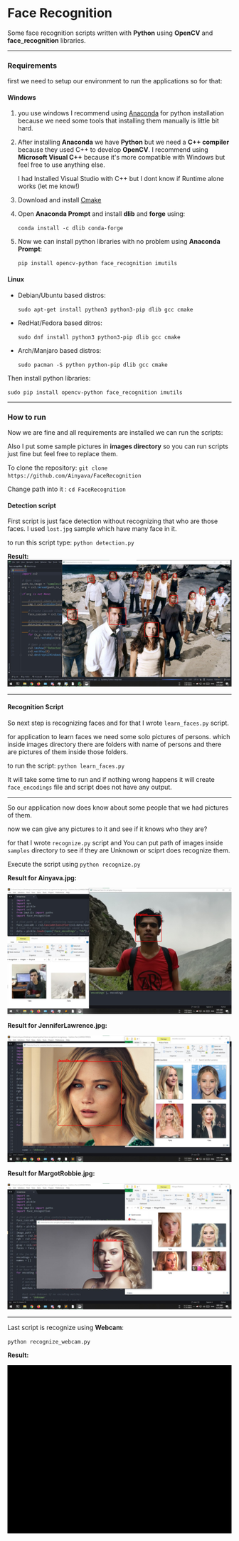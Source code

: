 # Face Recognition
Some face recognition scripts written with **Python** using **OpenCV** and **face_recognition** libraries.

---

### Requirements
first we need to setup our environment to run the applications so for that:

#### Windows

1. you use windows I recommend using [Anaconda](https://www.anaconda.com/products/individual#Downloads) for python installation because we need some tools that installing them manually is little bit hard.

2. After installing **Anaconda** we have **Python** but we need a **C++ compiler** because they used C++ to develop **OpenCV**. I recommend using **Microsoft Visual C++** because it's more compatible with Windows but feel free to use anything else.

    I had Installed Visual Studio with C++ but I dont know if Runtime alone works (let me know!)
3. Download and install [Cmake](https://cmake.org/download/)

4. Open **Anaconda Prompt** and install **dlib** and **forge** using:

    `conda install -c dlib conda-forge`  

5. Now we can install python libraries with no problem using **Anaconda Prompt**: 
    
    `pip install opencv-python face_recognition imutils`

#### Linux
* Debian/Ubuntu based distros:
    
    `sudo apt-get install python3 python3-pip dlib gcc cmake`

* RedHat/Fedora based ditros:

    `sudo dnf install python3 python3-pip dlib gcc cmake`

* Arch/Manjaro based distros:

    `sudo pacman -S python python-pip dlib gcc cmake`

Then install python libraries:

`sudo pip install opencv-python face_recognition imutils`

---

### How to run

Now we are fine and all requirements are installed we can run the scripts:

Also I put some sample pictures in **images directory** so you can run scripts just fine but feel free to replace them.

To clone the repository: `git clone https://github.com/Ainyava/FaceRecognition`

Change path into it : `cd FaceRecognition`

#### Detection script

First script is just face detection without recognizing that who are those faces. I used `lost.jpg` sample which have many face in it.
 
to run this script type: `python detection.py`

**Result:**
![](./tests/Lost.jpg)

---

#### Recognition Script

So next step is recognizing faces and for that I wrote `learn_faces.py` script.

for application to learn faces we need some solo pictures of persons. which inside images directory there are folders with name of persons and there are pictures of them inside those folders.

to run the script: `python learn_faces.py`

It will take some time to run and if nothing wrong happens it will create `face_encodings` file and script does not have any output.

---

So our application now does know about some people that we had pictures of them.
 
now we can give any pictures to it and see if it knows who they are?

for that I wrote `recognize.py` script and You can put path of images inside `samples` directory to see if they are Unknown or sciprt does recognize them.

Execute the script using `python recognize.py`

**Result for Ainyava.jpg:**

![](./tests/Ainyava.jpg)

**Result for JenniferLawrence.jpg:**

![](./tests/JenniferLawrence.jpg)
 
**Result for MargotRobbie.jpg:**

![](./tests/MargotRobbie.jpg)

---
Last script is recognize using **Webcam**:

`python recognize_webcam.py`

**Result:**

![](./tests/Webcam.gif)